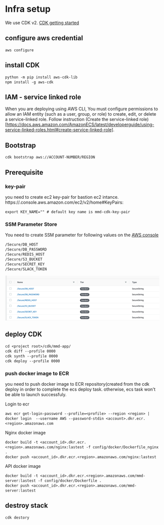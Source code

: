 # Infra setup
We use CDK v2.
[CDK getting started](https://docs.aws.amazon.com/cdk/v2/guide/getting_started.html)

## configure aws credential
```
aws configure

```

## install CDK
```
python -m pip install aws-cdk-lib
npm install -g aws-cdk

```

## IAM - service linked role
When you are deploying using AWS CLI,
You must configure permissions to allow an IAM entity (such as a user, group, or role) to create, edit, or delete a service-linked role.
Follow instruction (Create the service-linked role)[https://docs.aws.amazon.com/AmazonECS/latest/developerguide/using-service-linked-roles.html#create-service-linked-role].


## Bootstrap
```
cdk bootstrap aws://ACCOUNT-NUMBER/REGION

```
## Prerequisite
### key-pair
you need to create ec2 key-pair for bastion ec2 intance.
https://<region>.console.aws.amazon.com/ec2/v2/home#KeyPairs:
```
export KEY_NAME="" # default key name is mmd-cdk-key-pair
```

### SSM Parameter Store
You need to create SSM parameter for following values on the
[AWS console](https://ap-northeast-2.console.aws.amazon.com/systems-manager/parameters/?tab=Table)
```
/Secure/DB_HOST
/Secure/DB_PASSWORD
/Secure/REDIS_HOST
/Secure/S3_BUCKET
/Secure/SECRET_KEY
/Secure/SLACK_TOKEN

```
![parameterstore](../images/parameterstore.png)

## deploy CDK
```
cd <project root>/cdk/mmd-app/
cdk diff --profile 0000
cdk synth --profile 0000
cdk deploy --profile 0000
```
### push docker image to ECR
you need to push docker image to ECR repository(created from the cdk deploy in order to complete the ecs deploy task.
otherwise, ecs task won't be able to launch successfuly.

Login to ecr
```
aws ecr get-login-password --profile=<profile> --region <region> | docker login  --username AWS --password-stdin <account>.dkr.ecr.<region>.amazonaws.com
```

Nginx docker image
```
docker build -t <account_id>.dkr.ecr.<region>.amazonaws.com/nginx:lastest -f config/docker/Dockerfile_nginx .
docker push <account_id>.dkr.ecr.<region>.amazonaws.com/nginx:lastest
```
API docker image
```
docker build -t <account_id>.dkr.ecr.<region>.amazonaws.com/mmd-server:lastest -f config/docker/Dockerfile .
docker push <account_id>.dkr.ecr.<region>.amazonaws.com/mmd-server:lastest
```


## destroy stack
```
cdk destory
```

